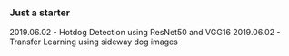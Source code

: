 ### Just a starter

2019.06.02 - Hotdog Detection using ResNet50 and VGG16
2019.06.02 - Transfer Learning using sideway dog images
